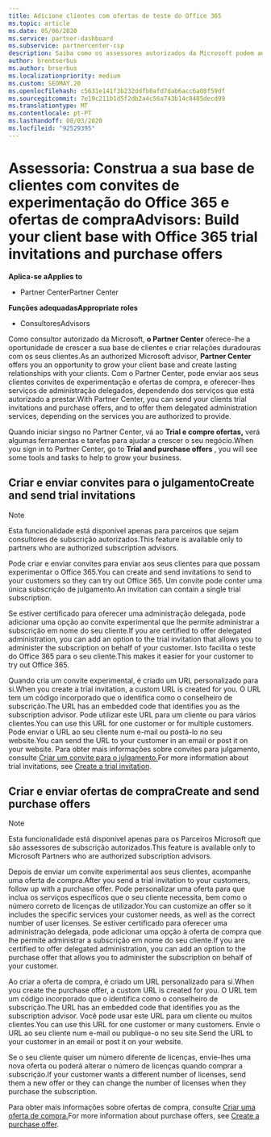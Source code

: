 ```yaml
---
title: Adicione clientes com ofertas de teste do Office 365
ms.topic: article
ms.date: 05/06/2020
ms.service: partner-dashboard
ms.subservice: partnercenter-csp
description: Saiba como os assessores autorizados da Microsoft podem aumentar as suas subscrições do Office 365. Crie e envie convites para o julgamento do Office 365 e ofertas de compra aos clientes.
author: brentserbus
ms.author: brserbus
ms.localizationpriority: medium
ms.custom: SEOMAY.20
ms.openlocfilehash: c5631e141f3b232ddfb0afd7dab6acc6a08f59df
ms.sourcegitcommit: 7e19c211b1d5f2db2a4c56a743b14c8485decd99
ms.translationtype: MT
ms.contentlocale: pt-PT
ms.lasthandoff: 08/03/2020
ms.locfileid: "92529395"
---
```

# <a name="advisors-build-your-client-base-with-office-365-trial-invitations-and-purchase-offers"></a><span data-ttu-id="5cf59-104">Assessoria: Construa a sua base de clientes com convites de experimentação do Office 365 e ofertas de compra</span><span class="sxs-lookup"><span data-stu-id="5cf59-104">Advisors: Build your client base with Office 365 trial invitations and purchase offers</span></span>

<span data-ttu-id="5cf59-105">**Aplica-se a**</span><span class="sxs-lookup"><span data-stu-id="5cf59-105">**Applies to**</span></span>

- <span data-ttu-id="5cf59-106">Partner Center</span><span class="sxs-lookup"><span data-stu-id="5cf59-106">Partner Center</span></span>
 
<span data-ttu-id="5cf59-107">**Funções adequadas**</span><span class="sxs-lookup"><span data-stu-id="5cf59-107">**Appropriate roles**</span></span>

- <span data-ttu-id="5cf59-108">Consultores</span><span class="sxs-lookup"><span data-stu-id="5cf59-108">Advisors</span></span>


<span data-ttu-id="5cf59-109">Como consultor autorizado da Microsoft, **o Partner Center** oferece-lhe a oportunidade de crescer a sua base de clientes e criar relações duradouras com os seus clientes.</span><span class="sxs-lookup"><span data-stu-id="5cf59-109">As an authorized Microsoft advisor, **Partner Center** offers you an opportunity to grow your client base and create lasting relationships with your clients.</span></span> <span data-ttu-id="5cf59-110">Com o Partner Center, pode enviar aos seus clientes convites de experimentação e ofertas de compra, e oferecer-lhes serviços de administração delegados, dependendo dos serviços que está autorizado a prestar.</span><span class="sxs-lookup"><span data-stu-id="5cf59-110">With Partner Center, you can send your clients trial invitations and purchase offers, and to offer them delegated administration services, depending on the services you are authorized to provide.</span></span>

<span data-ttu-id="5cf59-111">Quando iniciar singso no Partner Center, vá ao **Trial e compre ofertas,** verá algumas ferramentas e tarefas para ajudar a crescer o seu negócio.</span><span class="sxs-lookup"><span data-stu-id="5cf59-111">When you sign in to Partner Center, go to **Trial and purchase offers** , you will see some tools and tasks to help to grow your business.</span></span>

## <a name="create-and-send-trial-invitations"></a><span data-ttu-id="5cf59-112">Criar e enviar convites para o julgamento</span><span class="sxs-lookup"><span data-stu-id="5cf59-112">Create and send trial invitations</span></span>

> [!NOTE]
> <span data-ttu-id="5cf59-113">Esta funcionalidade está disponível apenas para parceiros que sejam consultores de subscrição autorizados.</span><span class="sxs-lookup"><span data-stu-id="5cf59-113">This feature is available only to partners who are authorized subscription advisors.</span></span>

<span data-ttu-id="5cf59-114">Pode criar e enviar convites para enviar aos seus clientes para que possam experimentar o Office 365.</span><span class="sxs-lookup"><span data-stu-id="5cf59-114">You can create and send invitations to send to your customers so they can try out Office 365.</span></span> <span data-ttu-id="5cf59-115">Um convite pode conter uma única subscrição de julgamento.</span><span class="sxs-lookup"><span data-stu-id="5cf59-115">An invitation can contain a single trial subscription.</span></span>

<span data-ttu-id="5cf59-116">Se estiver certificado para oferecer uma administração delegada, pode adicionar uma opção ao convite experimental que lhe permite administrar a subscrição em nome do seu cliente.</span><span class="sxs-lookup"><span data-stu-id="5cf59-116">If you are certified to offer delegated administration, you can add an option to the trial invitation that allows you to administer the subscription on behalf of your customer.</span></span> <span data-ttu-id="5cf59-117">Isto facilita o teste do Office 365 para o seu cliente.</span><span class="sxs-lookup"><span data-stu-id="5cf59-117">This makes it easier for your customer to try out Office 365.</span></span>

<span data-ttu-id="5cf59-118">Quando cria um convite experimental, é criado um URL personalizado para si.</span><span class="sxs-lookup"><span data-stu-id="5cf59-118">When you create a trial invitation, a custom URL is created for you.</span></span> <span data-ttu-id="5cf59-119">O URL tem um código incorporado que o identifica como o conselheiro de subscrição.</span><span class="sxs-lookup"><span data-stu-id="5cf59-119">The URL has an embedded code that identifies you as the subscription advisor.</span></span> <span data-ttu-id="5cf59-120">Pode utilizar este URL para um cliente ou para vários clientes.</span><span class="sxs-lookup"><span data-stu-id="5cf59-120">You can use this URL for one customer or for multiple customers.</span></span> <span data-ttu-id="5cf59-121">Pode enviar o URL ao seu cliente num e-mail ou postá-lo no seu website.</span><span class="sxs-lookup"><span data-stu-id="5cf59-121">You can send the URL to your customer in an email or post it on your website.</span></span>
<span data-ttu-id="5cf59-122">Para obter mais informações sobre convites para julgamento, consulte [Criar um convite para o julgamento.](advisors-create-a-trial-invitation.md)</span><span class="sxs-lookup"><span data-stu-id="5cf59-122">For more information about trial invitations, see [Create a trial invitation](advisors-create-a-trial-invitation.md).</span></span>

## <a name="create-and-send-purchase-offers"></a><span data-ttu-id="5cf59-123">Criar e enviar ofertas de compra</span><span class="sxs-lookup"><span data-stu-id="5cf59-123">Create and send purchase offers</span></span>

> [!NOTE]
> <span data-ttu-id="5cf59-124">Esta funcionalidade está disponível apenas para os Parceiros Microsoft que são assessores de subscrição autorizados.</span><span class="sxs-lookup"><span data-stu-id="5cf59-124">This feature is available only to Microsoft Partners who are authorized subscription advisors.</span></span>

<span data-ttu-id="5cf59-125">Depois de enviar um convite experimental aos seus clientes, acompanhe uma oferta de compra.</span><span class="sxs-lookup"><span data-stu-id="5cf59-125">After you send a trial invitation to your customers, follow up with a purchase offer.</span></span> <span data-ttu-id="5cf59-126">Pode personalizar uma oferta para que inclua os serviços específicos que o seu cliente necessita, bem como o número correto de licenças de utilizador.</span><span class="sxs-lookup"><span data-stu-id="5cf59-126">You can customize an offer so it includes the specific services your customer needs, as well as the correct number of user licenses.</span></span> <span data-ttu-id="5cf59-127">Se estiver certificado para oferecer uma administração delegada, pode adicionar uma opção à oferta de compra que lhe permite administrar a subscrição em nome do seu cliente.</span><span class="sxs-lookup"><span data-stu-id="5cf59-127">If you are certified to offer delegated administration, you can add an option to the purchase offer that allows you to administer the subscription on behalf of your customer.</span></span>

<span data-ttu-id="5cf59-128">Ao criar a oferta de compra, é criado um URL personalizado para si.</span><span class="sxs-lookup"><span data-stu-id="5cf59-128">When you create the purchase offer, a custom URL is created for you.</span></span> <span data-ttu-id="5cf59-129">O URL tem um código incorporado que o identifica como o conselheiro de subscrição.</span><span class="sxs-lookup"><span data-stu-id="5cf59-129">The URL has an embedded code that identifies you as the subscription advisor.</span></span> <span data-ttu-id="5cf59-130">Você pode usar este URL para um cliente ou muitos clientes.</span><span class="sxs-lookup"><span data-stu-id="5cf59-130">You can use this URL for one customer or many customers.</span></span> <span data-ttu-id="5cf59-131">Envie o URL ao seu cliente num e-mail ou publique-o no seu site.</span><span class="sxs-lookup"><span data-stu-id="5cf59-131">Send the URL to your customer in an email or post it on your website.</span></span>

<span data-ttu-id="5cf59-132">Se o seu cliente quiser um número diferente de licenças, envie-lhes uma nova oferta ou poderá alterar o número de licenças quando comprar a subscrição.</span><span class="sxs-lookup"><span data-stu-id="5cf59-132">If your customer wants a different number of licenses, send them a new offer or they can change the number of licenses when they purchase the subscription.</span></span>

<span data-ttu-id="5cf59-133">Para obter mais informações sobre ofertas de compra, consulte [Criar uma oferta de compra.](advisor-create-a-purchase-offer.md)</span><span class="sxs-lookup"><span data-stu-id="5cf59-133">For more information about purchase offers, see [Create a purchase offer](advisor-create-a-purchase-offer.md).</span></span>
